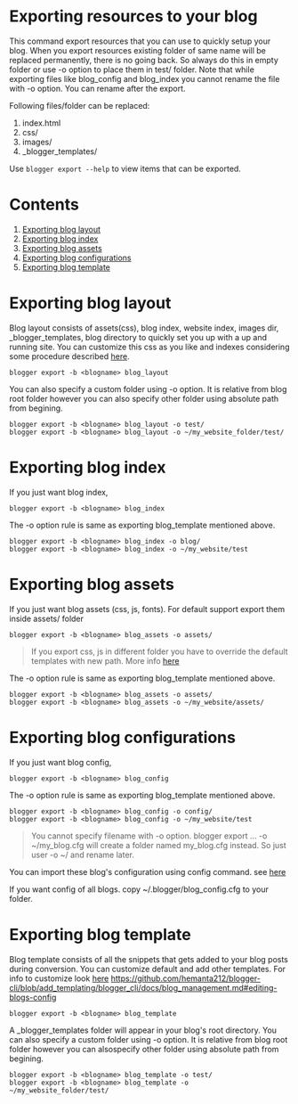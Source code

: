 # Exporting resources to your blog
This command export resources that you can use to quickly setup your blog.
When you export resources existing folder of same name will be replaced permanently, there is no going back. So always do this in empty folder or use -o option to place them in test/ folder.
Note that while exporting files like blog_config and blog_index you cannot rename the file with -o option. You can rename after the export.

Following files/folder can be replaced: 
1. index.html
2. css/
3. images/
4. \_blogger\_templates/

Use ```blogger export --help``` to view items that can be exported.

# Contents
1. [Exporting blog layout](#Exporting-blog-layout)
2. [Exporting blog index](#Exporting-blog-index)
3. [Exporting blog assets](#Exporting-blog-assets)
4. [Exporting blog configurations](#Exporting-blog-configurations)
1. [Exporting blog template](#Exporting-blog-template)

# Exporting blog layout
Blog layout consists of assets(css), blog index, website index, images dir, _blogger_templates, blog directory to quickly set you up with a up and running site. You can customize this css as you like and indexes considering some procedure described [here](https://github.com/hemanta212/blogger-cli/blob/master/blogger_cli/docs/customizing.md).
```
blogger export -b <blogname> blog_layout
```
You can also specify a custom folder using -o option. It is relative from blog root folder however you can also specify other folder using absolute path from begining.
```
blogger export -b <blogname> blog_layout -o test/
blogger export -b <blogname> blog_layout -o ~/my_website_folder/test/
```

# Exporting blog index
If you just want blog index,
```
blogger export -b <blogname> blog_index
```
The -o option rule is same as exporting blog_template mentioned above.
```
blogger export -b <blogname> blog_index -o blog/ 
blogger export -b <blogname> blog_index -o ~/my_website/test
```

# Exporting blog assets
If you just want blog assets (css, js, fonts). For default support export them inside assets/ folder
```
blogger export -b <blogname> blog_assets -o assets/
```
> If you export css, js in different folder you have to override the default templates with new path. More info [here](docs/customizing.md)

The -o option rule is same as exporting blog_template mentioned above.
```
blogger export -b <blogname> blog_assets -o assets/ 
blogger export -b <blogname> blog_assets -o ~/my_website/assets/
```

# Exporting blog configurations
If you just want blog config,
```
blogger export -b <blogname> blog_config
```
The -o option rule is same as exporting blog_template mentioned above.
```
blogger export -b <blogname> blog_config -o config/ 
blogger export -b <blogname> blog_config -o ~/my_website/test
```
> You cannot specify filename with -o option. blogger export ... -o ~/my_blog.cfg will
create a folder named my_blog.cfg instead. So just user -o ~/ and rename later.

You can import these blog's configuration using config command. see [here](docs/blog_management.md#importing-blog-config)

If you want config of all blogs. copy ~/.blogger/blog_config.cfg to your folder.

# Exporting blog template
Blog template consists of all the snippets that gets added to your blog posts during conversion. You can customize default and add other templates. For info to customize look [here](docs/customizing.md)
https://github.com/hemanta212/blogger-cli/blob/add_templating/blogger_cli/docs/blog_management.md#editing-blogs-config
```
blogger export -b <blogname> blog_template
```
A _blogger_templates folder will appear in your blog's root directory.
You can also specify a custom folder using -o option. It is relative from blog root folder however you can alsospecify other folder using absolute path from begining.

```
blogger export -b <blogname> blog_template -o test/
blogger export -b <blogname> blog_template -o ~/my_website_folder/test/
```
